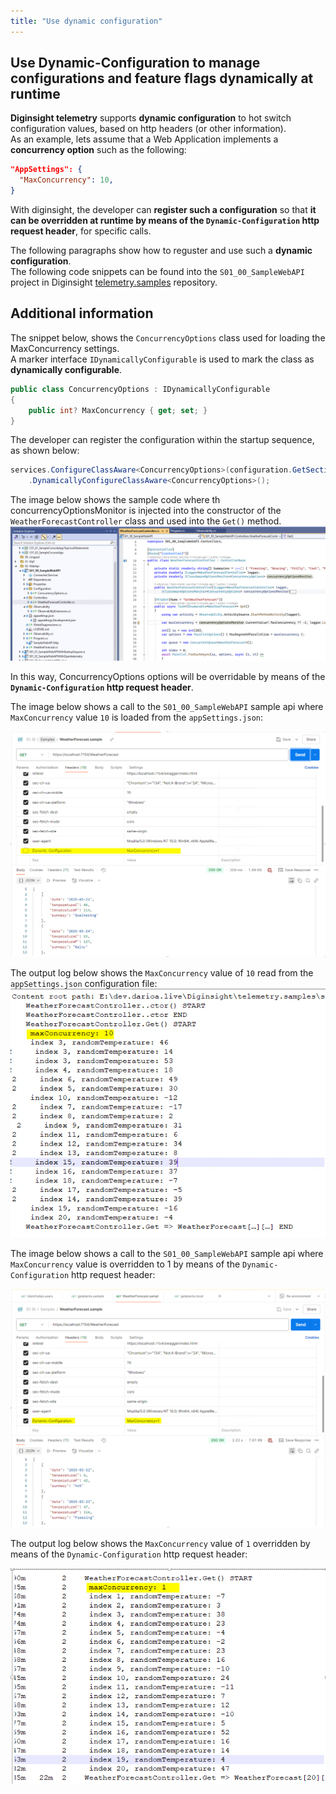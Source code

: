 ```yaml
---
title: "Use dynamic configuration"
---
```


## Use Dynamic-Configuration to manage configurations and feature flags dynamically at runtime

__Diginsight telemetry__ supports __dynamic configuration__ to hot switch configuration values, based on http headers (or other information).<br>
As an example, lets assume that a Web Application implements a __concurrency option__ such as the following:

```json
"AppSettings": {
  "MaxConcurrency": 10,
}
```
With diginsight, the developer can __register such a configuration__ so that __it can be overridden at runtime by means of  the `Dynamic-Configuration` http request header__, for specific calls.<br>

The following paragraphs show how to reguster and use such a __dynamic configuration__.<br>
The following code snippets can be found into the `S01_00_SampleWebAPI` project in Diginsight [telemetry.samples](https://github.com/diginsight/telemetry.samples) repository.


## Additional information

The snippet below, shows the `ConcurrencyOptions` class used for loading the MaxConcurrency settings.<br>
A marker interface `IDynamicallyConfigurable` is used to mark the class as __dynamically configurable__.<br>

```c#
public class ConcurrencyOptions : IDynamicallyConfigurable
{
    public int? MaxConcurrency { get; set; }
}
```

The developer can register the configuration within the startup sequence, as shown below:
```c#
services.ConfigureClassAware<ConcurrencyOptions>(configuration.GetSection("AppSettings"))
    .DynamicallyConfigureClassAware<ConcurrencyOptions>();
```

The image below shows the sample code where th concurrencyOptionsMonitor is injected into the constructor of the `WeatherForecastController` class and used into the `Get()` method.<br>
![alt text](<11.01 use Dynamic-Configuration/000.02 code to read MaxConcurrency option.png>)

In this way, ConcurrencyOptions options will be overridable by means of the __`Dynamic-Configuration` http request header__.

The image below shows a call to the `S01_00_SampleWebAPI` sample api where `MaxConcurrency` value `10` is loaded from the `appSettings.json`:

![alt text](<11.01 use Dynamic-Configuration/000.02 Postman call to S01_00_SampleWebAPI.png>)

The output log below shows the `MaxConcurrency` value of `10` read from the `appSettings.json` configuration file:
![alt text](<11.01 use Dynamic-Configuration/000.02a Postman call to S01_00_SampleWebAPI.png>)

The image below shows a call to the `S01_00_SampleWebAPI` sample api where `MaxConcurrency` value is overridden to 1 by means of the `Dynamic-Configuration` http request header:

![alt text](<11.01 use Dynamic-Configuration/000.03 Postman call overriding Feature flags.png>)

The output log below shows the `MaxConcurrency` value of `1` overridden by means of the `Dynamic-Configuration` http request header:

![alt text](<11.01 use Dynamic-Configuration/000.03a Log showing dynamic configuation override.png>)